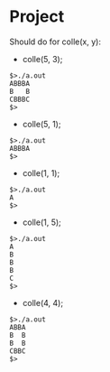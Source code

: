 # Project
Should do for colle(x, y):

- colle(5, 3);

```
$>./a.out
ABBBA
B   B
CBBBC
$>
```

- colle(5, 1);

```
$>./a.out
ABBBA
$>
```

- colle(1, 1);

```
$>./a.out
A
$>
```

- colle(1, 5);

```
$>./a.out
A
B
B
B
C
$>
```

- colle(4, 4);

```
$>./a.out
ABBA
B  B
B  B
CBBC
$>
```
